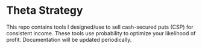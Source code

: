# Theta Strategy

This repo contains tools I designed/use to sell cash-secured puts (CSP) for consistent income. These tools use probability to optimize your likelihood of profit. Documentation will be updated periodically.
